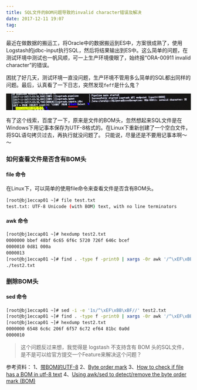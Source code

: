 ```yaml
---
title: SQL文件的BOM问题导致的invalid character错误及解决
date: 2017-12-11 19:07
tag: 
---
```


最近在做数据的搬运工，将Oracle中的数据搬运到ES中，方案很成熟了，使用Logstash的jdbc-input执行SQL，然后将结果输出到ES中。这么简单的问题，在测试环境中测试也一帆风顺，可一上生产环境傻眼了，始终报“ORA-00911 invalid character”的错误。

困扰了好几天，测试环境一直没问题，生产环境不管用多么简单的SQL都出同样的问题。最后，认真看了一下日志，突然发现```feff```是什么鬼？

![](./20171211-error-caused-by-bom/39469-20171211190608665-1739088994.png)

有了这个线索，百度了一下，原来是文件的BOM头，忽然想起来SQL文件是在Windows下用记事本保存为UTF-8格式的。在Linux下重新创建了一个空白文件，将SQL语句拷贝过去，再执行就没问题了。
只能说，尽量还是不要用记事本啊～～

### 如何查看文件是否含有BOM头

#### file 命令
在Linux下，可以简单的使用file命令来查看文件是否含有BOM头。
```bash
[root@bj1eccap01 ~]# file test.txt 
test.txt: UTF-8 Unicode (with BOM) text, with no line terminators
```

#### awk 命令
```bash
[root@bj1eccap01 ~]# hexdump test2.txt 
0000000 bbef 48bf 6c65 6f6c 5720 726f 646c bcef
0000010 0d81 000a                              
0000013
[root@bj1eccap01 ~]# find . -type f -print0 | xargs -0r awk '/^\xEF\xBB\xBF/ {print FILENAME} {nextfile}'
./test2.txt
```

### 删除BOM头

#### sed 命令
```bash
[root@bj1eccap01 ~]# sed -i -e '1s/^\xEF\xBB\xBF//' test2.txt 
[root@bj1eccap01 ~]# find . -type f -print0 | xargs -0r awk '/^\xEF\xBB\xBF/ {print FILENAME} {nextfile}'
[root@bj1eccap01 ~]# hexdump test2.txt 
0000000 6548 6c6c 206f 6f57 6c72 ef64 81bc 0a0d
0000010
```
> 这个问题反过来想，我觉得是 logstash 不支持含有 BOM 头的SQL文件，是不是可以给官方提交一个Feature来解决这个问题？

参考资料：
1、[带BOM的UTF-8](https://www.zhihu.com/question/20167122)
2、[Byte order mark](https://en.wikipedia.org/wiki/Byte_order_mark)
3、[How to check if file has a BOM in utf-8 text](https://unix.stackexchange.com/questions/170775/how-to-check-if-file-has-a-bom-in-utf-8-text)
4、[Using awk/sed to detect/remove the byte order mark (BOM)](http://muzso.hu/2011/11/08/using-awk-sed-to-detect-remove-the-byte-order-mark-bom)

